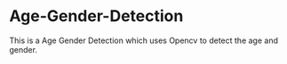 # Age-Gender-Detection
This is a Age Gender Detection which uses Opencv to detect the age and gender.
